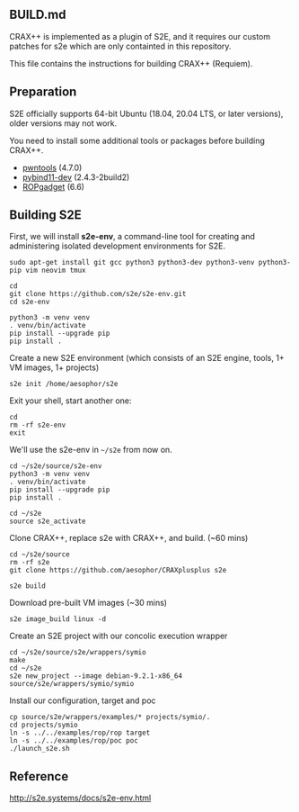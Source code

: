 ## BUILD.md


CRAX++ is implemented as a plugin of S2E, and it requires our custom patches for s2e which are only containted in this repository.

This file contains the instructions for building CRAX++ (Requiem).

## Preparation

S2E officially supports 64-bit Ubuntu (18.04, 20.04 LTS, or later versions), older versions may not work.

You need to install some additional tools or packages before building CRAX++.
* [pwntools](https://github.com/Gallopsled/pwntools) (4.7.0)
* [pybind11-dev](https://github.com/pybind/pybind11) (2.4.3-2build2)
* [ROPgadget](https://github.com/JonathanSalwan/ROPgadget) (6.6)

## Building S2E

First, we will install **s2e-env**, a command-line tool for creating and administering isolated development environments for S2E.
```
sudo apt-get install git gcc python3 python3-dev python3-venv python3-pip vim neovim tmux

cd
git clone https://github.com/s2e/s2e-env.git
cd s2e-env

python3 -m venv venv
. venv/bin/activate
pip install --upgrade pip
pip install .
```

Create a new S2E environment (which consists of an S2E engine, tools, 1+ VM images, 1+ projects)
```
s2e init /home/aesophor/s2e
```

Exit your shell, start another one:
```
cd
rm -rf s2e-env
exit
```

We'll use the s2e-env in `~/s2e` from now on.
```
cd ~/s2e/source/s2e-env
python3 -m venv venv
. venv/bin/activate
pip install --upgrade pip
pip install .

cd ~/s2e
source s2e_activate
```

Clone CRAX++, replace s2e with CRAX++, and build. (~60 mins)

```
cd ~/s2e/source
rm -rf s2e
git clone https://github.com/aesophor/CRAXplusplus s2e

s2e build
```

Download pre-built VM images (~30 mins)
```
s2e image_build linux -d
```

Create an S2E project with our concolic execution wrapper
```
cd ~/s2e/source/s2e/wrappers/symio
make
cd ~/s2e
s2e new_project --image debian-9.2.1-x86_64 source/s2e/wrappers/symio/symio
```

Install our configuration, target and poc

```
cp source/s2e/wrappers/examples/* projects/symio/.
cd projects/symio
ln -s ../../examples/rop/rop target
ln -s ../../examples/rop/poc poc
./launch_s2e.sh
```

## Reference

http://s2e.systems/docs/s2e-env.html
